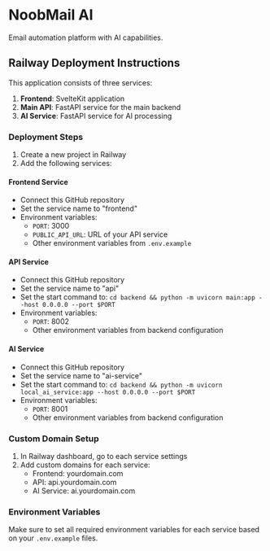 # NoobMail AI

Email automation platform with AI capabilities.

## Railway Deployment Instructions

This application consists of three services:

1. **Frontend**: SvelteKit application
2. **Main API**: FastAPI service for the main backend
3. **AI Service**: FastAPI service for AI processing

### Deployment Steps

1. Create a new project in Railway
2. Add the following services:

#### Frontend Service
- Connect this GitHub repository
- Set the service name to "frontend"
- Environment variables:
  - `PORT`: 3000
  - `PUBLIC_API_URL`: URL of your API service
  - Other environment variables from `.env.example`

#### API Service
- Connect this GitHub repository
- Set the service name to "api"
- Set the start command to: `cd backend && python -m uvicorn main:app --host 0.0.0.0 --port $PORT`
- Environment variables:
  - `PORT`: 8002
  - Other environment variables from backend configuration

#### AI Service
- Connect this GitHub repository
- Set the service name to "ai-service"
- Set the start command to: `cd backend && python -m uvicorn local_ai_service:app --host 0.0.0.0 --port $PORT`
- Environment variables:
  - `PORT`: 8001
  - Other environment variables from backend configuration

### Custom Domain Setup

1. In Railway dashboard, go to each service settings
2. Add custom domains for each service:
   - Frontend: yourdomain.com
   - API: api.yourdomain.com
   - AI Service: ai.yourdomain.com

### Environment Variables

Make sure to set all required environment variables for each service based on your `.env.example` files. 